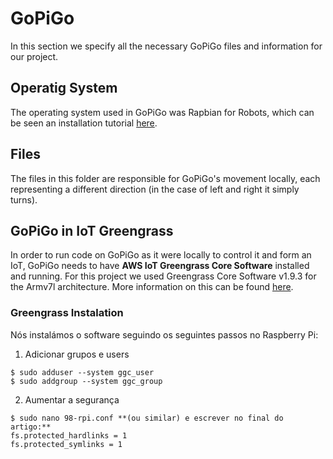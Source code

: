# GoPiGo

In this section we specify all the necessary GoPiGo files and information for our project.

## Operatig System

The operating system used in GoPiGo was Rapbian for Robots, which can be seen an installation tutorial [here](https://www.dexterindustries.com/howto/install-raspbian-for-robots-image-on-an-sd-card/).

## Files

The files in this folder are responsible for GoPiGo's movement locally, each representing a different direction (in the case of left and right it simply turns).

## GoPiGo in IoT Greengrass

In order to run code on GoPiGo as it were locally to control it and form an IoT, GoPiGo needs to have **AWS IoT Greengrass Core Software** installed and running. For this project we used Greengrass Core Software v1.9.3 for the Armv7l architecture. More information on this can be found [here](https://docs.aws.amazon.com/greengrass/latest/developerguide/what-is-gg.html).

### Greengrass Instalation

Nós instalámos o software seguindo os seguintes passos no Raspberry Pi:

1. Adicionar grupos e users
```
$ sudo adduser --system ggc_user
$ sudo addgroup --system ggc_group

```

2. Aumentar a segurança
```
$ sudo nano 98-rpi.conf **(ou similar) e escrever no final do artigo:**
fs.protected_hardlinks = 1
fs.protected_symlinks = 1

```
